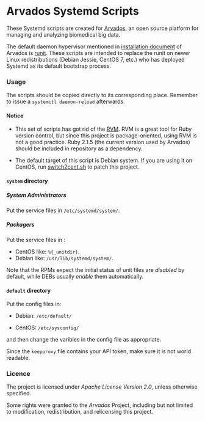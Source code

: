 # Arvados Systemd Scripts

These Systemd scripts are created for [Arvados](https://github.com/curoverse/arvados), an open source platform for managing and analyzing biomedical big data.

The default daemon hypervisor mentioned in [installation document](http://doc.arvados.org/install/index.html) of Arvados is [runit](http://smarden.org/runit/). These scripts are intended to replace the runit on newer Linux redistributions (Debian Jessie, CentOS 7, etc.) who has deployed Systemd as its default bootstrap process.

### Usage

The scripts should be copied directly to its corresponding place.
Remember to issue a ```systemctl daemon-reload``` afterwards.

#### Notice

* This set of scripts has got rid of the [RVM](https://rvm.io/). RVM is a great tool for Ruby version control, but since this project is package-oriented, using RVM is not a good practice. Ruby 2.1.5 (the current version used by Arvados) should be included in repository as a dependency.

* The default target of this script is Debian system. If you are using it on CentOS, run [switch2cent.sh](switch2cent.sh) to patch this project.

#### ```system``` directory

##### System Administrators

Put the service files in ```/etc/systemd/system/```.

##### Packagers

Put the service files in :
* CentOS like: ```%{_unitdir}```.
* Debian like: ```/usr/lib/systemd/system/```.

Note that the RPMs expect the initial status of unit files are _disabled_ by default, while DEBs usually _enable_ them automatically.

#### ```default``` directory

Put the config files in:

* Debian: ```/etc/default/```

* CentOS: ```/etc/sysconfig/```

and then change the varibles in the config file as appropriate.

Since the ```keepproxy``` file contains your API token, make sure it is not world readable.

### Licence

The project is licensed under _Apache License Version 2.0_, unless otherwise specified.

Some rights were granted to the _Arvados_ Project, including but not limited to modification, redistribution, and relicensing this project.
